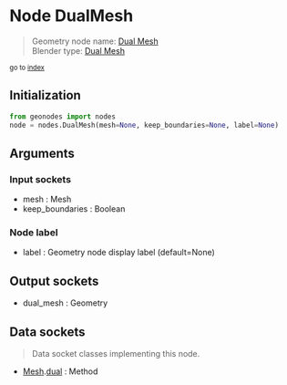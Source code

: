 
# Node DualMesh

> Geometry node name: [Dual Mesh](https://docs.blender.org/manual/en/latest/modeling/geometry_nodes/material/dual_mesh.html)<br>
  Blender type: [Dual Mesh](https://docs.blender.org/api/current/bpy.types.GeometryNodeDualMesh.html)
  
<sub>go to [index](/docs/index.md)</sub>

## Initialization

```python
from geonodes import nodes
node = nodes.DualMesh(mesh=None, keep_boundaries=None, label=None)
```



## Arguments


### Input sockets

- mesh : Mesh
- keep_boundaries : Boolean

### Node label

- label : Geometry node display label (default=None)

## Output sockets

- dual_mesh : Geometry

## Data sockets

> Data socket classes implementing this node.
  
  
- [Mesh](/docs/sockets/Mesh.md).[dual](/docs/sockets/Mesh.md#dual) : Method
  
